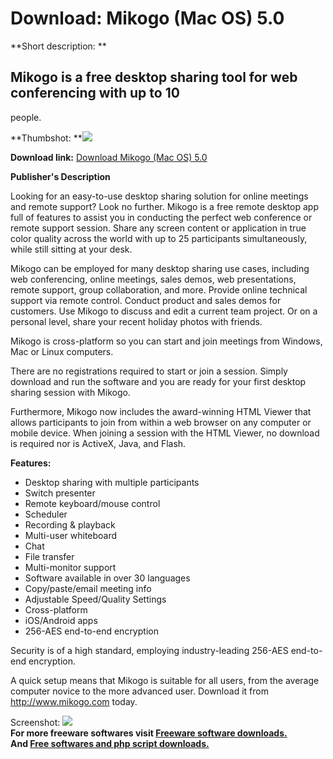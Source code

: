 # Download: Mikogo (Mac OS) 5.0

**Short description: **

## Mikogo is a free desktop sharing tool for web conferencing with up to 10
people.

  
**Thumbshot: **![](http://www.freewarefiles.com/screenshot/mikogomac_md.jpg)   
  
**Download link:** [Download Mikogo (Mac OS) 5.0](http://freesoftwares.boysofts.com/Mikogo-Mac-OS_program_50336.html)  
  

**Publisher's Description**  
  

Looking for an easy-to-use desktop sharing solution for online meetings and
remote support? Look no further. Mikogo is a free remote desktop app full of
features to assist you in conducting the perfect web conference or remote
support session. Share any screen content or application in true color quality
across the world with up to 25 participants simultaneously, while still
sitting at your desk.

Mikogo can be employed for many desktop sharing use cases, including web
conferencing, online meetings, sales demos, web presentations, remote support,
group collaboration, and more. Provide online technical support via remote
control. Conduct product and sales demos for customers. Use Mikogo to discuss
and edit a current team project. Or on a personal level, share your recent
holiday photos with friends.

Mikogo is cross-platform so you can start and join meetings from Windows, Mac
or Linux computers.

There are no registrations required to start or join a session. Simply
download and run the software and you are ready for your first desktop sharing
session with Mikogo.

Furthermore, Mikogo now includes the award-winning HTML Viewer that allows
participants to join from within a web browser on any computer or mobile
device. When joining a session with the HTML Viewer, no download is required
nor is ActiveX, Java, and Flash.

**Features:**

  * Desktop sharing with multiple participants
  * Switch presenter
  * Remote keyboard/mouse control
  * Scheduler
  * Recording & playback
  * Multi-user whiteboard
  * Chat
  * File transfer
  * Multi-monitor support
  * Software available in over 30 languages
  * Copy/paste/email meeting info
  * Adjustable Speed/Quality Settings
  * Cross-platform
  * iOS/Android apps
  * 256-AES end-to-end encryption

Security is of a high standard, employing industry-leading 256-AES end-to-end
encryption.

A quick setup means that Mikogo is suitable for all users, from the average
computer novice to the more advanced user. Download it from
http://www.mikogo.com today.

  
  
Screenshot: ![](http://www.freewarefiles.com/screenshot/mikogomac.jpg)  
**For more freeware softwares visit [Freeware software downloads.](http://freesoftwares.boysofts.com/)**   
**And [Free softwares and php script downloads.](http://www.boysofts.com/)**

